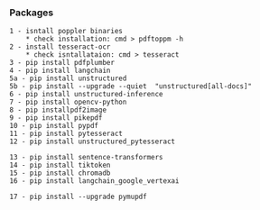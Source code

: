### Packages
    1 - isntall poppler binaries
        * check installation: cmd > pdftoppm -h
    2 - install tesseract-ocr
        * check isntallataion: cmd > tesseract
    3 - pip install pdfplumber
    4 - pip install langchain
    5a - pip install unstructured
    5b - pip install --upgrade --quiet  "unstructured[all-docs]"
    6 - pip install unstructured-inference
    7 - pip install opencv-python
    8 - pip installpdf2image
    9 - pip install pikepdf
    10 - pip install pypdf
    11 - pip install pytesseract
    12 - pip install unstructured_pytesseract
    
    13 - pip install sentence-transformers
    14 - pip install tiktoken
    15 - pip install chromadb
    16 - pip install langchain_google_vertexai

    17 - pip install --upgrade pymupdf

